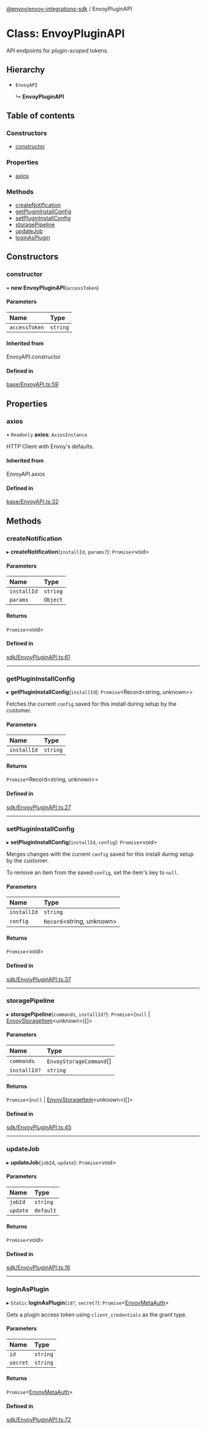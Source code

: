 [@envoy/envoy-integrations-sdk](../README.md) / EnvoyPluginAPI

# Class: EnvoyPluginAPI

API endpoints for *plugin-scoped* tokens.

## Hierarchy

- `EnvoyAPI`

  ↳ **EnvoyPluginAPI**

## Table of contents

### Constructors

- [constructor](envoypluginapi.md#constructor)

### Properties

- [axios](envoypluginapi.md#axios)

### Methods

- [createNotification](envoypluginapi.md#createnotification)
- [getPluginInstallConfig](envoypluginapi.md#getplugininstallconfig)
- [setPluginInstallConfig](envoypluginapi.md#setplugininstallconfig)
- [storagePipeline](envoypluginapi.md#storagepipeline)
- [updateJob](envoypluginapi.md#updatejob)
- [loginAsPlugin](envoypluginapi.md#loginasplugin)

## Constructors

### constructor

• **new EnvoyPluginAPI**(`accessToken`)

#### Parameters

| Name | Type |
| :------ | :------ |
| `accessToken` | `string` |

#### Inherited from

EnvoyAPI.constructor

#### Defined in

[base/EnvoyAPI.ts:59](https://github.com/envoy/envoy-integrations-sdk-nodejs/blob/410ee70/src/base/EnvoyAPI.ts#L59)

## Properties

### axios

• `Readonly` **axios**: `AxiosInstance`

HTTP Client with Envoy's defaults.

#### Inherited from

EnvoyAPI.axios

#### Defined in

[base/EnvoyAPI.ts:32](https://github.com/envoy/envoy-integrations-sdk-nodejs/blob/410ee70/src/base/EnvoyAPI.ts#L32)

## Methods

### createNotification

▸ **createNotification**(`installId`, `params?`): `Promise`<void\>

#### Parameters

| Name | Type |
| :------ | :------ |
| `installId` | `string` |
| `params` | `Object` |

#### Returns

`Promise`<void\>

#### Defined in

[sdk/EnvoyPluginAPI.ts:61](https://github.com/envoy/envoy-integrations-sdk-nodejs/blob/410ee70/src/sdk/EnvoyPluginAPI.ts#L61)

___

### getPluginInstallConfig

▸ **getPluginInstallConfig**(`installId`): `Promise`<Record<string, unknown\>\>

Fetches the current `config` saved for this install during setup by the customer.

#### Parameters

| Name | Type |
| :------ | :------ |
| `installId` | `string` |

#### Returns

`Promise`<Record<string, unknown\>\>

#### Defined in

[sdk/EnvoyPluginAPI.ts:27](https://github.com/envoy/envoy-integrations-sdk-nodejs/blob/410ee70/src/sdk/EnvoyPluginAPI.ts#L27)

___

### setPluginInstallConfig

▸ **setPluginInstallConfig**(`installId`, `config`): `Promise`<void\>

Merges changes with the current `config` saved for this install during setup by the customer.

To remove an item from the saved `config`, set the item's key to `null`.

#### Parameters

| Name | Type |
| :------ | :------ |
| `installId` | `string` |
| `config` | `Record`<string, unknown\> |

#### Returns

`Promise`<void\>

#### Defined in

[sdk/EnvoyPluginAPI.ts:37](https://github.com/envoy/envoy-integrations-sdk-nodejs/blob/410ee70/src/sdk/EnvoyPluginAPI.ts#L37)

___

### storagePipeline

▸ **storagePipeline**(`commands`, `installId?`): `Promise`<(``null`` \| [EnvoyStorageItem](../README.md#envoystorageitem)<unknown\>)[]\>

#### Parameters

| Name | Type |
| :------ | :------ |
| `commands` | `EnvoyStorageCommand`[] |
| `installId?` | `string` |

#### Returns

`Promise`<(``null`` \| [EnvoyStorageItem](../README.md#envoystorageitem)<unknown\>)[]\>

#### Defined in

[sdk/EnvoyPluginAPI.ts:45](https://github.com/envoy/envoy-integrations-sdk-nodejs/blob/410ee70/src/sdk/EnvoyPluginAPI.ts#L45)

___

### updateJob

▸ **updateJob**(`jobId`, `update`): `Promise`<void\>

#### Parameters

| Name | Type |
| :------ | :------ |
| `jobId` | `string` |
| `update` | `default` |

#### Returns

`Promise`<void\>

#### Defined in

[sdk/EnvoyPluginAPI.ts:16](https://github.com/envoy/envoy-integrations-sdk-nodejs/blob/410ee70/src/sdk/EnvoyPluginAPI.ts#L16)

___

### loginAsPlugin

▸ `Static` **loginAsPlugin**(`id?`, `secret?`): `Promise`<[EnvoyMetaAuth](../README.md#envoymetaauth)\>

Gets a plugin access token using `client_credentials` as the grant type.

#### Parameters

| Name | Type |
| :------ | :------ |
| `id` | `string` |
| `secret` | `string` |

#### Returns

`Promise`<[EnvoyMetaAuth](../README.md#envoymetaauth)\>

#### Defined in

[sdk/EnvoyPluginAPI.ts:72](https://github.com/envoy/envoy-integrations-sdk-nodejs/blob/410ee70/src/sdk/EnvoyPluginAPI.ts#L72)
